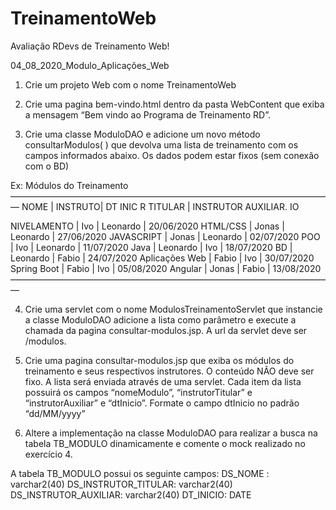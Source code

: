 # TreinamentoWeb
Avaliação RDevs de Treinamento Web!

04_08_2020_Modulo_Aplicações_Web

1. Crie um projeto Web com o nome TreinamentoWeb

2. Crie uma pagina bem-vindo.html dentro da pasta WebContent que exiba a mensagem “Bem vindo ao Programa de Treinamento RD”.

3. Crie uma classe ModuloDAO e adicione um novo método consultarModulos( ) que devolva uma lista de treinamento com os campos informados abaixo. Os dados podem estar fixos (sem conexão com o BD)

Ex:
								Módulos do Treinamento
—————————————————————————————————————
NOME       		 | INSTRUTO| DT INIC R TITULAR   | INSTRUTOR AUXILIAR.   IO

NIVELAMENTO    | Ivo				        | Leonardo				      | 20/06/2020
HTML/CSS	     | Jonas				      | Leonardo				      | 27/06/2020
JAVASCRIPT	   | Jonas				      | Leonardo				      | 02/07/2020
POO		         | Ivo				        | Leonardo				      | 11/07/2020
Java			     | Leonardo			      | Ivo					          | 18/07/2020
BD				     | Leonardo			      | Fabio				          | 24/07/2020
Aplicações Web | Fabio				      | Ivo					          | 30/07/2020
Spring Boot	   | Fabio				      | Ivo					          | 05/08/2020
Angular		     | Jonas				      | Fabio				          | 13/08/2020
—————————————————————————————————————

4.  Crie uma servlet com o nome ModulosTreinamentoServlet que instancie a classe ModuloDAO adicione a lista como parâmetro e execute a chamada da pagina consultar-modulos.jsp. A url da servlet deve ser /modulos.

5. Crie uma pagina consultar-modulos.jsp que exiba os módulos do treinamento e seus respectivos instrutores. O conteúdo NÃO deve ser fixo. A lista será enviada através de uma servlet. Cada item da lista possuirá os campos “nomeModulo”, “instrutorTitular” e “instrutorAuxiliar” e “dtInicio”.  Formate o campo dtInicio no padrão “dd/MM/yyyy”

<DESAFIO>

6. Altere a implementação na classe ModuloDAO para realizar a busca na tabela TB_MODULO dinamicamente e comente o mock realizado no exercício 4. 

A tabela TB_MODULO possui os seguinte campos:
DS_NOME : varchar2(40)
DS_INSTRUTOR_TITULAR: varchar2(40)
DS_INSTRUTOR_AUXILIAR: varchar2(40)
DT_INICIO: DATE
